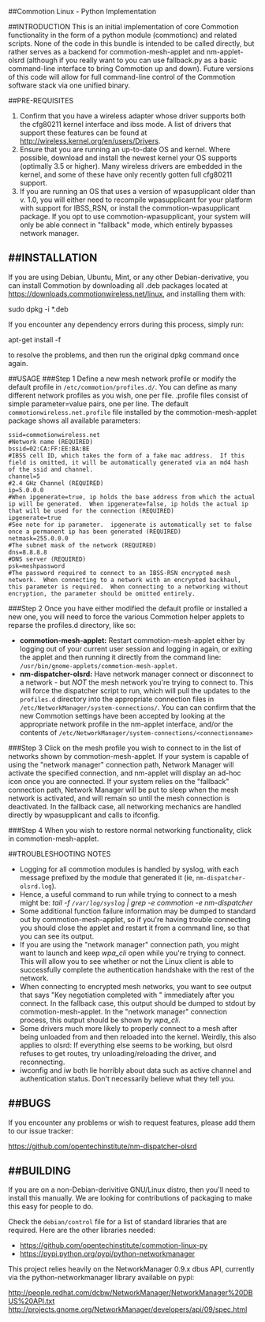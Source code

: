 ##Commotion Linux - Python Implementation

##INTRODUCTION
This is an initial implementation of core Commotion functionality in the form of a python module (commotionc) and related scripts.  None of the code in this bundle is intended to be called directly, but rather serves as a backend for commotion-mesh-applet and nm-applet-olsrd (although if you really want to you can use fallback.py as a basic command-line interface to bring Commotion up and down). Future versions of this code will allow for full command-line control of the Commotion software stack via one unified binary.  

##PRE-REQUISITES
1. Confirm that you have a wireless adapter whose driver supports both the cfg80211 kernel interface and ibss mode. A list of drivers that support these features can be found at http://wireless.kernel.org/en/users/Drivers. 
2. Ensure that you are running an up-to-date OS and kernel.  Where possible, download and install the newest kernel your OS supports (optimally 3.5 or higher).  Many wireless drivers are embedded in the kernel, and some of these have only recently gotten full cfg80211 support.  
3. If you are running an OS that uses a version of wpasupplicant older than v. 1.0, you will either need to recompile wpasupplicant for your platform with support for IBSS\_RSN, or install the commotion-wpasupplicant package.  If you opt to use commotion-wpasupplicant, your system will only be able connect in "fallback" mode, which entirely bypasses network manager.  

##INSTALLATION
----------
If you are using Debian, Ubuntu, Mint, or any other Debian-derivative, you can
install Commotion by downloading all .deb packages located at
https://downloads.commotionwireless.net/linux, and installing them with:

sudo dpkg -i \*.deb

If you encounter any dependency errors during this process, simply run:

apt-get install -f

to resolve the problems, and then run the original dpkg command once again.

##USAGE
###Step 1
Define a new mesh network profile or modify the default profile in `/etc/commotion/profiles.d/`. You can define as many different network profiles as you wish, one per file.  .profile files consist of simple parameter=value pairs, one per line.  The default `commotionwireless.net.profile` file installed by the commotion-mesh-applet package shows all available parameters:

```
ssid=commotionwireless.net 
#Network name (REQUIRED)
bssid=02:CA:FF:EE:BA:BE
#IBSS cell ID, which takes the form of a fake mac address.  If this field is omitted, it will be automatically generated via an md4 hash of the ssid and channel.
channel=5
#2.4 GHz Channel (REQUIRED)
ip=5.0.0.0
#When ipgenerate=true, ip holds the base address from which the actual ip will be generated.  When ipgenerate=false, ip holds the actual ip that will be used for the connection (REQUIRED)
ipgenerate=true
#See note for ip parameter.  ipgenerate is automatically set to false once a permanent ip has been generated (REQUIRED)
netmask=255.0.0.0
#The subnet mask of the network (REQUIRED)
dns=8.8.8.8
#DNS server (REQUIRED)
psk=meshpassword
#The password required to connect to an IBSS-RSN encrypted mesh network.  When connecting to a network with an encrypted backhaul, this parameter is required.  When connecting to a networking without encryption, the parameter should be omitted entirely.  
```

###Step 2
Once you have either modified the default profile or installed a new one, you will need to force the various Commotion helper applets to reparse the profiles.d directory, like so:
* **commotion-mesh-applet:** Restart commotion-mesh-applet either by logging out of your current user session and logging in again, or exiting the applet and then running it directly from the command line: `/usr/bin/gnome-applets/commotion-mesh-applet`.
* **nm-dispatcher-olsrd:** Have network manager connect or disconnect to a network - but *NOT* the mesh network you're trying to connect to.  This will force the dispatcher script to run, which will pull the updates to the `profiles.d` directory into the appropriate connection files in `/etc/NetworkManager/system-connections/`. You can can confirm that the new Commotion settings have been accepted by looking at the appropriate network profile in the nm-applet interface, and/or the contents of `/etc/NetworkManager/system-connections/<connectionname>`

###Step 3
Click on the mesh profile you wish to connect to in the list of networks shown by commotion-mesh-applet.  If your system is capable of using the "network manager" connection path, Network Manager will activate the specified connection, and nm-applet will display an ad-hoc icon once you are connected.  If your system relies on the "fallback" connection path, Network Manager will be put to sleep when the mesh network is activated, and will remain so until the mesh connection is deactivated.  In the fallback case, all networking mechanics are handled directly by wpasupplicant and calls to ifconfig.  

###Step 4
When you wish to restore normal networking functionality, click <Disconnect> in commotion-mesh-applet.  

##TROUBLESHOOTING NOTES
* Logging for all commotion modules is handled by syslog, with each message prefixed by the module that generated it (ie, `nm-dispatcher-olsrd.log`).  
* Hence, a useful command to run while trying to connect to a mesh might be: *tail -f `/var/log/syslog` | grep -e commotion -e nm-dispatcher*
* Some additional function failure information may be dumped to standard out by commotion-mesh-applet, so if you're having trouble connecting you should close the applet and restart it from a command line, so that you can see its output. 
* If you are using the "network manager" connection path, you might want to launch and keep *wpa_cli* open while you're trying to connect.  This will allow you to see whether or not the Linux client is able to successfully complete the authentication handshake with the rest of the network.  
* When connecting to encrypted mesh networks, you want to see output that says "Key negotiation completed with <MAC address>" immediately after you connect.  In the fallback case, this output should be dumped to stdout by commotion-mesh-applet.  In the "network manager" connection process, this output should be shown by *wpa_cli*.  
* Some drivers much more likely to properly connect to a mesh after being unloaded from and then reloaded into the kernel. Weirdly, this also applies to olsrd: If everything else seems to be working, but olsrd refuses to get routes, try unloading/reloading the driver, and reconnecting.
* iwconfig and iw both lie horribly about data such as active channel and authentication status.  Don't necessarily believe what they tell you.  

##BUGS
----
If you encounter any problems or wish to request features, please add them to
our issue tracker:

https://github.com/opentechinstitute/nm-dispatcher-olsrd

##BUILDING
--------
If you are on a non-Debian-derivitive GNU/Linux distro, then you'll need to
install this manually.  We are looking for contributions of packaging to make
this easy for people to do.

Check the `debian/control` file for a list of standard libraries that are
required.  Here are the other libraries needed:

* https://github.com/opentechinstitute/commotion-linux-py
* https://pypi.python.org/pypi/python-networkmanager

This project relies heavily on the NetworkManager 0.9.x dbus API, currently
via the python-networkmanager library available on pypi:

http://people.redhat.com/dcbw/NetworkManager/NetworkManager%20DBUS%20API.txt
http://projects.gnome.org/NetworkManager/developers/api/09/spec.html
